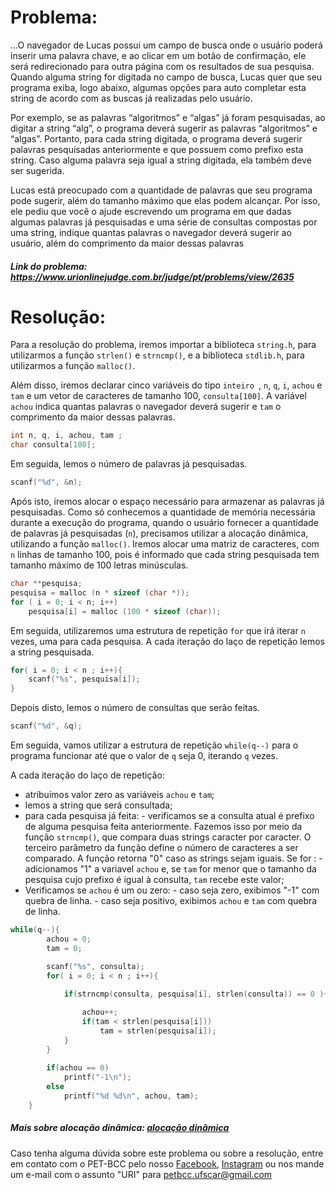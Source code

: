 # Problema:
...O navegador de Lucas possui um campo de busca onde o usuário poderá inserir uma palavra chave, e ao clicar em um botão de confirmação, ele será redirecionado para outra página com os resultados de sua pesquisa. Quando alguma string for digitada no campo de busca, Lucas quer que seu programa exiba, logo abaixo, algumas opções para auto completar esta string de acordo com as buscas já realizadas pelo usuário.

Por exemplo, se as palavras “algoritmos” e “algas” já foram pesquisadas, ao digitar a string “alg”, o programa deverá sugerir as palavras “algoritmos” e “algas”. Portanto, para cada string digitada, o programa deverá sugerir palavras pesquisadas anteriormente e que possuem como prefixo esta string. Caso alguma palavra seja igual a string digitada, ela também deve ser sugerida.

Lucas está preocupado com a quantidade de palavras que seu programa pode sugerir, além do tamanho máximo que elas podem alcançar. Por isso, ele pediu que você o ajude escrevendo um programa em que dadas algumas palavras já pesquisadas e uma série de consultas compostas por uma string, indique quantas palavras o navegador deverá sugerir ao usuário, além do comprimento da maior dessas palavras
 
 
##### Link do problema: https://www.urionlinejudge.com.br/judge/pt/problems/view/2635
 
 
# Resolução:
 
Para a resolução do problema, iremos importar a biblioteca `string.h`, para utilizarmos a função `strlen()` e `strncmp()`, e a biblioteca `stdlib.h`, para utilizarmos a função `malloc()`. 

Além disso, iremos declarar cinco variáveis do tipo `inteiro `, `n`, `q`, `i`, `achou` e `tam` e um vetor de caracteres de tamanho 100, `consulta[100]`. A variável `achou` indica quantas palavras o navegador deverá sugerir e `tam` o comprimento da maior dessas palavras.

```c
int n, q, i, achou, tam ;
char consulta[100];
```

Em seguida, lemos o número de palavras já pesquisadas.

```c
scanf("%d", &n);
```

Após isto, iremos alocar o espaço necessário para armazenar as palavras já pesquisadas. Como só conhecemos a quantidade de memória necessária durante a execução do programa, quando o usuário fornecer a quantidade de palavras já pesquisadas (`n`), precisamos utilizar a alocação dinâmica, utilizando a função `malloc()`.
Iremos alocar uma matriz de caracteres, com `n` linhas de tamanho 100, pois é informado que cada string pesquisada tem tamanho máximo de 100 letras minúsculas.
 
```c
char **pesquisa; 
pesquisa = malloc (n * sizeof (char *));
for ( i = 0; i < n; i++)
    pesquisa[i] = malloc (100 * sizeof (char));
```

Em seguida, utilizaremos uma estrutura de repetição `for` que irá iterar `n` vezes, uma para cada pesquisa. 
A cada iteração do laço de repetição lemos a string pesquisada.

```c
for( i = 0; i < n ; i++){
    scanf("%s", pesquisa[i]);
}
```

Depois disto, lemos o número de consultas que serão feitas.

```c
scanf("%d", &q);
```

Em seguida, vamos utilizar a estrutura de repetição `while(q--)` para o programa funcionar até que o valor de `q` seja 0, iterando `q` vezes.

A cada iteração do laço de repetição:
- atribuímos valor zero as variáveis `achou` e `tam`;
- lemos a string que será consultada;
- para cada pesquisa já feita:
        - verificamos se a consulta atual é prefixo de alguma pesquisa feita anteriormente. Fazemos isso por meio da função `strncmp()`, que compara duas strings caracter por caracter. O terceiro parâmetro da função define o número de caracteres a ser comparado. A função retorna "0" caso as strings sejam iguais. Se for :
        - adicionamos "1" a variavel `achou` e, se `tam` for menor que o tamanho da pesquisa cujo prefixo é igual à consulta, `tam` recebe este valor;
- Verificamos se `achou` é um ou zero:
        - caso seja zero, exibimos "-1" com quebra de linha.
        - caso seja positivo, exibimos `achou` e `tam` com quebra de linha.

```c
while(q--){
        achou = 0;
        tam = 0;

        scanf("%s", consulta);
        for( i = 0; i < n ; i++){
            
            if(strncmp(consulta, pesquisa[i], strlen(consulta)) == 0 ){

                achou++;
                if(tam < strlen(pesquisa[i]))
                    tam = strlen(pesquisa[i]);
            }
        }
        
        if(achou == 0)
            printf("-1\n");
        else
            printf("%d %d\n", achou, tam);
    }
```

 
##### Mais sobre alocação dinâmica: [alocação dinâmica](https://www.ime.usp.br/~pf/algoritmos/aulas/aloca.html)


Caso tenha alguma dúvida sobre este problema ou sobre a resolução, entre em contato com o PET-BCC pelo nosso
[Facebook](https://www.facebook.com/petbcc/),
[Instagram](https://www.instagram.com/petbcc.ufscar/)
ou nos mande um e-mail com o assunto "URI" para  petbcc.ufscar@gmail.com
